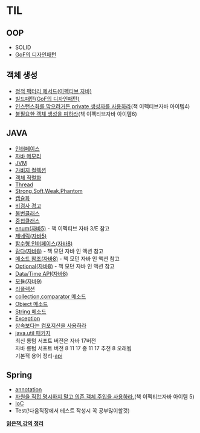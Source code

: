 # TIL
## OOP
* SOLID
* [GoF의 디자인패턴](https://github.com/jungtaemin/TIL/blob/main/OOP/GOF%EC%9D%98%20%EB%94%94%EC%9E%90%EC%9D%B8%ED%8C%A8%ED%84%B4.md)
## 객체 생성
* [정적 팩터리 메서드(이펙티브 자바)](https://github.com/jungtaemin/TIL/blob/main/%EA%B0%9D%EC%B2%B4%20%EC%83%9D%EC%84%B1/%EC%A0%95%EC%A0%81%20%ED%8C%A9%ED%84%B0%EB%A6%AC%20%EB%A9%94%EC%84%9C%EB%93%9C.md)
* [빌드패턴(GoF의 디자인패턴)](https://github.com/jungtaemin/TIL/blob/main/%EA%B0%9D%EC%B2%B4%20%EC%83%9D%EC%84%B1/%EB%B9%8C%EB%93%9C%ED%8C%A8%ED%84%B4.md)
* [인스턴스화를 막으려거든 private 생성자를 사용하라](https://github.com/jungtaemin/TIL/blob/main/%EA%B0%9D%EC%B2%B4%20%EC%83%9D%EC%84%B1/%EC%9D%B8%EC%8A%A4%ED%84%B4%EC%8A%A4%ED%99%94%EB%A5%BC%20%EB%A7%89%EC%9C%BC%EB%A0%A4%EA%B1%B0%EB%93%A0%20private%20%EC%83%9D%EC%84%B1%EC%9E%90%EB%A5%BC%20%EC%82%AC%EC%9A%A9%ED%95%98%EB%9D%BC.md)(책 이펙티브자바 아이템4)
* [불필요한 객체 생성을 피하라](https://github.com/jungtaemin/TIL/blob/main/%EA%B0%9D%EC%B2%B4%20%EC%83%9D%EC%84%B1/%EB%B6%88%ED%95%84%EC%9A%94%ED%95%9C%20%EA%B0%9D%EC%B2%B4%20%EC%83%9D%EC%84%B1%EC%9D%84%20%ED%94%BC%ED%95%98%EB%9D%BC.md)(책 이펙티브자바 아이템6)
## JAVA
* [인터페이스](https://github.com/jungtaemin/TIL/blob/main/Java/Interface.md)
* [자바 메모리](https://github.com/jungtaemin/TIL/blob/main/Java/%EC%9E%90%EB%B0%94%20%EB%A9%94%EB%AA%A8%EB%A6%AC.md)
* [JVM](https://github.com/jungtaemin/TIL/blob/main/Java/JVM.md)
* [가비지 컬렉션](https://github.com/jungtaemin/TIL/blob/main/Java/%EA%B0%80%EB%B9%84%EC%A7%80%20%EC%BB%AC%EB%A0%89%EC%85%98.md)
* [객체 직렬화](https://github.com/jungtaemin/TIL/blob/main/Java/%EA%B0%9D%EC%B2%B4%20%EC%A7%81%EB%A0%AC%ED%99%94.md)
* [Thread](https://github.com/jungtaemin/TIL/blob/main/Java/Thread.md)
* [Strong,Soft,Weak,Phantom](https://github.com/jungtaemin/TIL/blob/main/Java/Strong%2CSoft%2CWeak%2CPhantom.md)
* [캡슐화](https://github.com/jungtaemin/TIL/blob/main/Java/%EC%BA%A1%EC%8A%90%ED%99%94.md)
* [비검사 경고](https://github.com/jungtaemin/TIL/blob/main/Java/%EB%B9%84%EA%B2%80%EC%82%AC%20%EA%B2%BD%EA%B3%A0.md)
* [불변클래스](https://github.com/jungtaemin/TIL/blob/main/Java/%EB%B6%88%EB%B3%80%ED%81%B4%EB%9E%98%EC%8A%A4.md)
* [중첩클래스](https://github.com/jungtaemin/TIL/blob/main/Java/%EC%A4%91%EC%B2%A9%ED%81%B4%EB%9E%98%EC%8A%A4.md)
* [enum(자바5)](https://github.com/jungtaemin/TIL/blob/main/Java/enum.md) - 책 이펙티브 자바 3/E 참고
* [제네릭(자바5)](https://github.com/jungtaemin/TIL/blob/main/Java/%EC%A0%9C%EB%84%A4%EB%A6%AD.md)
* [함수형 인터페이스(자바8)](https://github.com/jungtaemin/TIL/blob/main/Java/%ED%95%A8%EC%88%98%ED%98%95%20%EC%9D%B8%ED%84%B0%ED%8E%98%EC%9D%B4%EC%8A%A4.md)
* [람다(자바8)](https://github.com/jungtaemin/TIL/blob/main/Java/%EB%9E%8C%EB%8B%A4.md) - 책 모던 자바 인 액션 참고
* [메소드 참조(자바8)](https://github.com/jungtaemin/TIL/blob/main/Java/%EB%A9%94%EC%86%8C%EB%93%9C%20%EC%B0%B8%EC%A1%B0.md) - 책 모던 자바 인 액션 참고
* [Optional(자바8)](https://github.com/jungtaemin/TIL/blob/main/Java/Optional.md) - 책 모던 자바 인 액션 참고  
* [Data/Time API(자바8)](https://github.com/jungtaemin/TIL/blob/main/Java/DateTime%20API.md)
* [모듈(자바9)](https://github.com/jungtaemin/TIL/blob/main/Java/%EB%AA%A8%EB%93%88.md)
* [리플렉션](https://github.com/jungtaemin/TIL/blob/main/Java/%EB%A6%AC%ED%94%8C%EB%A0%89%EC%85%98.md)
* [collection,comparator 메소드](https://github.com/jungtaemin/TIL/blob/main/Java/collection%2Ccomparator%20%EB%A9%94%EC%86%8C%EB%93%9C.md)
* [Object 메소드](https://github.com/jungtaemin/TIL/blob/main/Java/ObjectMethod.md)
* [String 메소드](https://github.com/jungtaemin/TIL/blob/main/Java/String%20%EB%A9%94%EC%86%8C%EB%93%9C.md)
* [Exception](https://github.com/jungtaemin/TIL/blob/main/Java/Exception.md) 
* [상속보다는 컴포지션을 사용하라](https://github.com/jungtaemin/TIL/blob/main/Java/%EC%83%81%EC%86%8D%EB%B3%B4%EB%8B%A4%EB%8A%94%20%EC%BB%B4%ED%8F%AC%EC%A7%80%EC%85%98%EC%9D%84%20%EC%82%AC%EC%9A%A9%ED%95%98%EB%9D%BC.md)
* [java.util 패키지](https://github.com/jungtaemin/TIL/blob/main/Java/java.util%20%ED%8C%A8%ED%82%A4%EC%A7%80.md)   
최신 롱텀 서포트 버전은 자바 17버전  
자바 롱텀 서포트 버전 8 11 17 중 11 17 추천 8 오래됨  
기본적 용어 정리-[api](https://github.com/jungtaemin/TIL/blob/main/Java/%EA%B8%B0%EB%B3%B8%EC%A0%81%20%EC%9A%A9%EC%96%B4%20%EC%A0%95%EB%A6%AC.md#api)
## Spring
* [annotation](https://github.com/jungtaemin/TIL/blob/main/spring/annotation.md)
* [자원을 직접 명시하지 말고 의존 객체 주입을 사용하라.](https://github.com/jungtaemin/TIL/blob/main/spring/%EC%9E%90%EC%9B%90%EC%9D%84%20%EC%A7%81%EC%A0%91%20%EB%AA%85%EC%8B%9C%ED%95%98%EC%A7%80%20%EB%A7%90%EA%B3%A0%20%EC%9D%98%EC%A1%B4%20%EA%B0%9D%EC%B2%B4%20%EC%A3%BC%EC%9E%85%EC%9D%84%20%EC%82%AC%EC%9A%A9%ED%95%98%EB%9D%BC.md)(책 이펙티브자바 아이템 5)
* [IoC](https://github.com/jungtaemin/TIL/blob/main/spring/IoC.md)
* Test(!다음직장에서 테스트 작성시 꼭 공부많이할것)

[**읽은책,강의 정리**](https://github.com/jungtaemin/TIL/blob/main/%EC%9D%BD%EC%9D%80%EC%B1%85%2C%EA%B0%95%EC%9D%98%EC%A0%95%EB%A6%AC/%EC%9D%BD%EC%9D%80%EC%B1%85%2C%EA%B0%95%EC%9D%98%EC%A0%95%EB%A6%AC.md)

